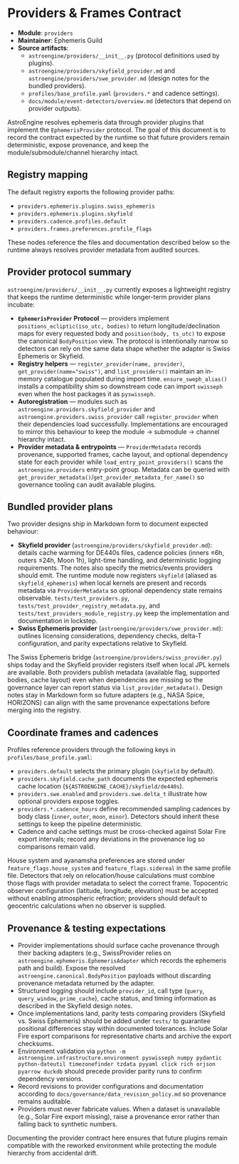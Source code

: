 # Providers & Frames Contract

- **Module**: `providers`
- **Maintainer**: Ephemeris Guild
- **Source artifacts**:
  - `astroengine/providers/__init__.py` (protocol definitions used by plugins).
  - `astroengine/providers/skyfield_provider.md` and `astroengine/providers/swe_provider.md` (design notes for the bundled providers).
  - `profiles/base_profile.yaml` (`providers.*` and cadence settings).
  - `docs/module/event-detectors/overview.md` (detectors that depend on provider outputs).

AstroEngine resolves ephemeris data through provider plugins that implement the `EphemerisProvider` protocol. The goal of this document is to record the contract expected by the runtime so that future providers remain deterministic, expose provenance, and keep the module/submodule/channel hierarchy intact.

## Registry mapping

The default registry exports the following provider paths:

- `providers.ephemeris.plugins.swiss_ephemeris`
- `providers.ephemeris.plugins.skyfield`
- `providers.cadence.profiles.default`
- `providers.frames.preferences.profile_flags`

These nodes reference the files and documentation described below so the runtime always resolves provider metadata from audited sources.

## Provider protocol summary

`astroengine/providers/__init__.py` currently exposes a lightweight registry that keeps the runtime deterministic while longer-term provider plans incubate:

- **`EphemerisProvider` Protocol** — providers implement `positions_ecliptic(iso_utc, bodies)` to return longitude/declination maps for every requested body and `position(body, ts_utc)` to expose the canonical `BodyPosition` view. The protocol is intentionally narrow so detectors can rely on the same data shape whether the adapter is Swiss Ephemeris or Skyfield.
- **Registry helpers** — `register_provider(name, provider)`, `get_provider(name="swiss")`, and `list_providers()` maintain an in-memory catalogue populated during import time. `ensure_sweph_alias()` installs a compatibility shim so downstream code can import `swisseph` even when the host packages it as `pyswisseph`.
- **Autoregistration** — modules such as `astroengine.providers.skyfield_provider` and `astroengine.providers.swiss_provider` call `register_provider` when their dependencies load successfully. Implementations are encouraged to mirror this behaviour to keep the module → submodule → channel hierarchy intact.
- **Provider metadata & entrypoints** — `ProviderMetadata` records provenance, supported frames, cache layout, and optional dependency state for each provider while `load_entry_point_providers()` scans the `astroengine.providers` entry-point group. Metadata can be queried with `get_provider_metadata()`/`get_provider_metadata_for_name()` so governance tooling can audit available plugins.

## Bundled provider plans

Two provider designs ship in Markdown form to document expected behaviour:

- **Skyfield provider** (`astroengine/providers/skyfield_provider.md`): details cache warming for DE440s files, cadence policies (inners ≤6h, outers ≤24h, Moon 1h), light-time handling, and deterministic logging requirements. The notes also specify the metrics/events providers should emit. The runtime module now registers `skyfield` (aliased as `skyfield_ephemeris`) when local kernels are present and records metadata via `ProviderMetadata` so optional dependency state remains observable. `tests/test_providers.py`, `tests/test_provider_registry_metadata.py`, and `tests/test_providers_module_registry.py` keep the implementation and documentation in lockstep.
- **Swiss Ephemeris provider** (`astroengine/providers/swe_provider.md`): outlines licensing considerations, dependency checks, delta-T configuration, and parity expectations relative to Skyfield.

The Swiss Ephemeris bridge (`astroengine/providers/swiss_provider.py`) ships today and the Skyfield provider registers itself when local JPL kernels are available. Both providers publish metadata (available flag, supported bodies, cache layout) even when dependencies are missing so the governance layer can report status via `list_provider_metadata()`. Design notes stay in Markdown form so future adapters (e.g., NASA Spice, HORIZONS) can align with the same provenance expectations before merging into the registry.

## Coordinate frames and cadences

Profiles reference providers through the following keys in `profiles/base_profile.yaml`:

- `providers.default` selects the primary plugin (`skyfield` by default).
- `providers.skyfield.cache_path` documents the expected ephemeris cache location (`${ASTROENGINE_CACHE}/skyfield/de440s`).
- `providers.swe.enabled` and `providers.swe.delta_t` illustrate how optional providers expose toggles.
- `providers.*.cadence_hours` define recommended sampling cadences by body class (`inner`, `outer`, `moon`, `minor`). Detectors should inherit these settings to keep the pipeline deterministic.
- Cadence and cache settings must be cross-checked against Solar Fire export intervals; record any deviations in the provenance log so comparisons remain valid.

House system and ayanamsha preferences are stored under `feature_flags.house_system` and `feature_flags.sidereal` in the same profile file. Detectors that rely on relocation/house calculations must combine those flags with provider metadata to select the correct frame.
Topocentric observer configuration (latitude, longitude, elevation) must be accepted without enabling atmospheric refraction; providers should default to geocentric calculations when no observer is supplied.

## Provenance & testing expectations

- Provider implementations should surface cache provenance through their backing adapters (e.g., SwissProvider relies on `astroengine.ephemeris.EphemerisAdapter` which records the ephemeris path and build). Expose the resolved `astroengine.canonical.BodyPosition` payloads without discarding provenance metadata returned by the adapter.
- Structured logging should include `provider_id`, call type (`query`, `query_window`, `prime_cache`), cache status, and timing information as described in the Skyfield design notes.
- Once implementations land, parity tests comparing providers (Skyfield vs. Swiss Ephemeris) should be added under `tests/` to guarantee positional differences stay within documented tolerances. Include Solar Fire export comparisons for representative charts and archive the export checksums.
- Environment validation via `python -m astroengine.infrastructure.environment pyswisseph numpy pydantic python-dateutil timezonefinder tzdata pyyaml click rich orjson pyarrow duckdb` should precede provider parity runs to confirm dependency versions.
- Record revisions to provider configurations and documentation according to `docs/governance/data_revision_policy.md` so provenance remains auditable.
- Providers must never fabricate values. When a dataset is unavailable (e.g., Solar Fire export missing), raise a provenance error rather than falling back to synthetic numbers.

Documenting the provider contract here ensures that future plugins remain compatible with the reworked environment while protecting the module hierarchy from accidental drift.
